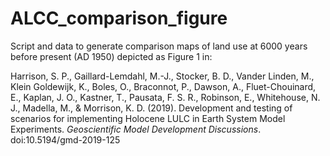 # ALCC_comparison_figure
Script and data to generate comparison maps of land use at 6000 years before present (AD 1950) depicted as Figure 1 in:

Harrison, S. P., Gaillard-Lemdahl, M.-J., Stocker, B. D., Vander Linden, M., Klein Goldewijk, K., Boles, O., Braconnot, P., Dawson, A., Fluet-Chouinard, E., Kaplan, J. O., Kastner, T., Pausata, F. S. R., Robinson, E., Whitehouse, N. J., Madella, M., & Morrison, K. D. (2019). Development and testing of scenarios for implementing Holocene LULC in Earth System Model Experiments. *Geoscientific Model Development Discussions*. doi:10.5194/gmd-2019-125



